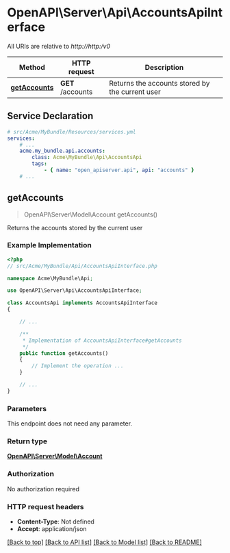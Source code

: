 # OpenAPI\Server\Api\AccountsApiInterface

All URIs are relative to *http://http:/v0*

Method | HTTP request | Description
------------- | ------------- | -------------
[**getAccounts**](AccountsApiInterface.md#getAccounts) | **GET** /accounts | Returns the accounts stored by the current user


## Service Declaration
```yaml
# src/Acme/MyBundle/Resources/services.yml
services:
    # ...
    acme.my_bundle.api.accounts:
        class: Acme\MyBundle\Api\AccountsApi
        tags:
            - { name: "open_apiserver.api", api: "accounts" }
    # ...
```

## **getAccounts**
> OpenAPI\Server\Model\Account getAccounts()

Returns the accounts stored by the current user

### Example Implementation
```php
<?php
// src/Acme/MyBundle/Api/AccountsApiInterface.php

namespace Acme\MyBundle\Api;

use OpenAPI\Server\Api\AccountsApiInterface;

class AccountsApi implements AccountsApiInterface
{

    // ...

    /**
     * Implementation of AccountsApiInterface#getAccounts
     */
    public function getAccounts()
    {
        // Implement the operation ...
    }

    // ...
}
```

### Parameters
This endpoint does not need any parameter.

### Return type

[**OpenAPI\Server\Model\Account**](../Model/Account.md)

### Authorization

No authorization required

### HTTP request headers

 - **Content-Type**: Not defined
 - **Accept**: application/json

[[Back to top]](#) [[Back to API list]](../../README.md#documentation-for-api-endpoints) [[Back to Model list]](../../README.md#documentation-for-models) [[Back to README]](../../README.md)

